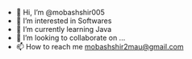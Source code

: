 - 👋 Hi, I’m @mobashshir005
- 👀 I’m interested in Softwares
- 🌱 I’m currently learning Java
- 💞️ I’m looking to collaborate on ...
- 📫 How to reach me mobashshir2mau@gmail.com

<!---
mobashshir005/mobashshir005 is a ✨ special ✨ repository because its `README.md` (this file) appears on your GitHub profile.
You can click the Preview link to take a look at your changes.
--->
